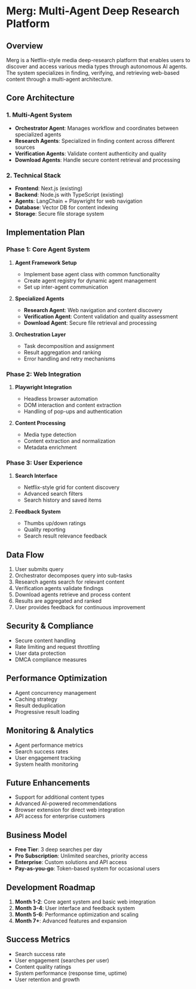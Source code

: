 # Merg: Multi-Agent Deep Research Platform

## Overview
Merg is a Netflix-style media deep-research platform that enables users to discover and access various media types through autonomous AI agents. The system specializes in finding, verifying, and retrieving web-based content through a multi-agent architecture.

## Core Architecture

### 1. Multi-Agent System
- **Orchestrator Agent**: Manages workflow and coordinates between specialized agents
- **Research Agents**: Specialized in finding content across different sources
- **Verification Agents**: Validate content authenticity and quality
- **Download Agents**: Handle secure content retrieval and processing

### 2. Technical Stack
- **Frontend**: Next.js (existing)
- **Backend**: Node.js with TypeScript (existing)
- **Agents**: LangChain + Playwright for web navigation
- **Database**: Vector DB for content indexing
- **Storage**: Secure file storage system

## Implementation Plan

### Phase 1: Core Agent System
1. **Agent Framework Setup**
   - Implement base agent class with common functionality
   - Create agent registry for dynamic agent management
   - Set up inter-agent communication

2. **Specialized Agents**
   - **Research Agent**: Web navigation and content discovery
   - **Verification Agent**: Content validation and quality assessment
   - **Download Agent**: Secure file retrieval and processing

3. **Orchestration Layer**
   - Task decomposition and assignment
   - Result aggregation and ranking
   - Error handling and retry mechanisms

### Phase 2: Web Integration
1. **Playwright Integration**
   - Headless browser automation
   - DOM interaction and content extraction
   - Handling of pop-ups and authentication

2. **Content Processing**
   - Media type detection
   - Content extraction and normalization
   - Metadata enrichment

### Phase 3: User Experience
1. **Search Interface**
   - Netflix-style grid for content discovery
   - Advanced search filters
   - Search history and saved items

2. **Feedback System**
   - Thumbs up/down ratings
   - Quality reporting
   - Search result relevance feedback

## Data Flow
1. User submits query
2. Orchestrator decomposes query into sub-tasks
3. Research agents search for relevant content
4. Verification agents validate findings
5. Download agents retrieve and process content
6. Results are aggregated and ranked
7. User provides feedback for continuous improvement

## Security & Compliance
- Secure content handling
- Rate limiting and request throttling
- User data protection
- DMCA compliance measures

## Performance Optimization
- Agent concurrency management
- Caching strategy
- Result deduplication
- Progressive result loading

## Monitoring & Analytics
- Agent performance metrics
- Search success rates
- User engagement tracking
- System health monitoring

## Future Enhancements
- Support for additional content types
- Advanced AI-powered recommendations
- Browser extension for direct web integration
- API access for enterprise customers

## Business Model
- **Free Tier**: 3 deep searches per day
- **Pro Subscription**: Unlimited searches, priority access
- **Enterprise**: Custom solutions and API access
- **Pay-as-you-go**: Token-based system for occasional users

## Development Roadmap
1. **Month 1-2**: Core agent system and basic web integration
2. **Month 3-4**: User interface and feedback system
3. **Month 5-6**: Performance optimization and scaling
4. **Month 7+**: Advanced features and expansion

## Success Metrics
- Search success rate
- User engagement (searches per user)
- Content quality ratings
- System performance (response time, uptime)
- User retention and growth
